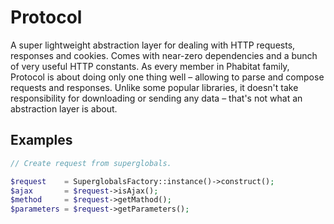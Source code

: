 # Protocol

A super lightweight abstraction layer for dealing with HTTP requests, responses and cookies. Comes with near-zero dependencies and a bunch of very useful HTTP constants. As every member in Phabitat family, Protocol is about doing only one thing well – allowing to parse and compose requests and responses. Unlike some popular libraries, it doesn't take responsibility for downloading or sending any data – that's not what an abstraction layer is about.

## Examples

```php
// Create request from superglobals.

$request    = SuperglobalsFactory::instance()->construct();
$ajax       = $request->isAjax();
$method     = $request->getMathod();
$parameters = $request->getParameters();

```
